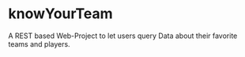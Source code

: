 # knowYourTeam
A REST based Web-Project to let users query Data about their favorite teams and players.
